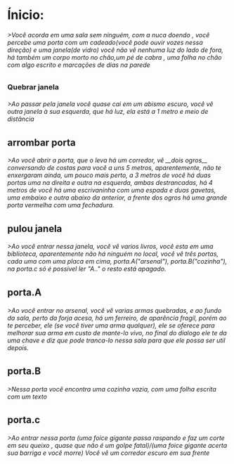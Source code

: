 <h1>
  Ínicio:
<h6>
>Você acorda em uma sala sem ninguém, com a nuca doendo , 
você percebe uma porta com um cadeado(você pode ouvir vozes nessa direção) 
e uma janela(de vidro) você não vê nenhuma luz do lado de fora,
há também um corpo morto no chão,um pé de cabra , uma folha no chão 
com algo escrito e marcações de dias na parede
<h3>    
    Quebrar janela
<h6>    
>Ao passar pela janela você quase cai em um abismo
escuro, você vê outra janela à sua esquerda, que há luz, ela está a 
1 metro e meio de distância

<h2>  arrombar porta 
<h6>
   >Ao você abrir a porta, que o leva há um corredor, vê __dois ogros__ conversando de costas
para você a uns 5 metros, aparentemente, não te enxergaram ainda, um pouco mais perto, 
a 3 metros de você há duas portas uma na direita e outra na esquerda, ambas destrancadas,
há 4 metros de você há uma escrivaninha com uma espada e duas gavetas, uma embaixo e outra
abaixo da anterior, a frente dos ogros há uma grande porta vermelha com uma fechadura.   
<h2>
        pulou janela
<h6>    
    >Ao você entrar nessa janela, você vê varios livros, você esta em 
uma biblioteca, aparentemente não há ninguém no local, você vê três portas, cada uma com uma
placa em cima, porta.A("arsenal"), porta.B("cozinha"), na porta.c só é possivel ler "A.." o resto 
está apagado.

<h2>
        porta.A 
<h6>
        >Ao você entrar no arsenal, você vê varias armas quebradas, e ao fundo da sala, perto da forja acesa, há um ferreiro, de aparência fragil, porém ao te perceber, ele (se você tiver uma arma qualquer), ele se oferece para melhorar sua arma em custo de mante-lo vivo, no final do dialogo ele te da uma chave e diz que pode tranca-lo nessa sala para que ele possa ser util depois.
<h2>
     porta.B 
<h6>
>Nessa porta você encontra uma cozinha vazia, com uma folha escrita com um texto
<h2>
    porta.c
<h6>
>Ao entrar nessa porta (uma foice gigante passa raspando e faz um corte em seu queixo , quase que não é um golpe fatal)/(uma foice gigante acerta sua barriga e você morre)
 Você vê um corredor escuro em sua frente

